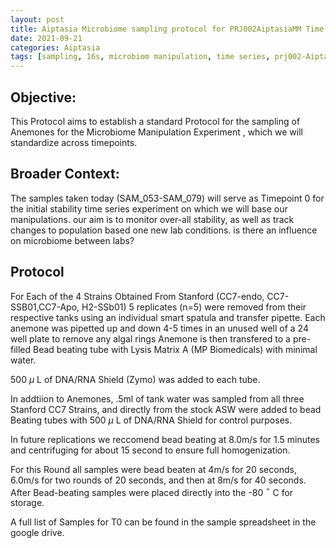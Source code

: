 ```yaml
---
layout: post
title: Aiptasia Microbiome sampling protocol for PRJ002AiptasiaMM Time 0
date: 2021-09-21
categories: Aiptasia
tags: [sampling, 16s, microbiom manipulation, time series, prj002-Aiptasia-MM]
---
```

## **Objective:** 
This Protocol aims to establish a standard Protocol for the sampling of Anemones for the Microbiome Manipulation Experiment , which we will standardize across timepoints. 

## Broader Context: 
The samples taken today (SAM_053-SAM_079) will serve as Timepoint 0 for the initial stability time series experiment on which we will base our manipulations. our aim is to monitor over-all stability, as well as track changes to population based one new lab conditions. is there an influence on microbiome between labs?

## Protocol
For Each of the 4 Strains Obtained From Stanford (CC7-endo, CC7-SSB01,CC7-Apo, H2-SSb01) 5 replicates (n=5) were removed from their respective tanks using an individual smart spatula and transfer pipette. 
Each anemone was pipetted up and down 4-5 times in an unused well of a 24 well plate to remove any algal rings
Anemone is then transfered to a pre-filled Bead beating tube with Lysis Matrix A (MP Biomedicals) with minimal water.

500 $\mu$ L of DNA/RNA Shield (Zymo) was added to each tube.

In addtiion to Anemones, .5ml of tank water was sampled from all three Stanford CC7 Strains,  and directly from the stock ASW were added to bead Beating tubes with 500 $\mu$ L of DNA/RNA Shield for control purposes.

In future replications we reccomend bead beating at 8.0m/s for 1.5 minutes and centrifuging for about 15 second to ensure full homogenization.

For this Round all samples were bead beaten at 4m/s for 20 seconds, 6.0m/s for two rounds of 20 seconds, and then at 8m/s for 40 seconds. After Bead-beating samples were placed directly into the -80 $^\circ$ C for storage. 

A full list of Samples for T0 can be found in the sample spreadsheet in the google drive.
